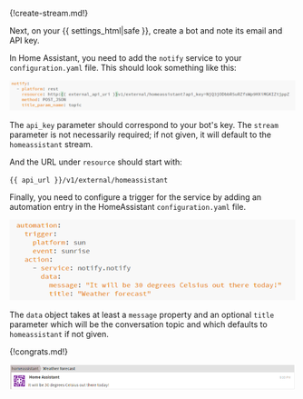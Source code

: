 {!create-stream.md!}

Next, on your {{ settings_html|safe }}, create a bot and
note its email and API key.

In Home Assistant, you need to add the `notify` service to your
`configuration.yaml` file.  This should look something like this:

![](/static/images/integrations/homeassistant/001.png)

The `api_key` parameter should correspond to your bot's key. The `stream`
parameter is not necessarily required; if not given, it will default to
the `homeassistant` stream.

And the URL under `resource` should start with:

`{{ api_url }}/v1/external/homeassistant`

Finally, you need to configure a trigger for the service by adding
an automation entry in the HomeAssistant `configuration.yaml` file.

![](/static/images/integrations/homeassistant/002.png)

The `data` object takes at least a `message` property and an optional
`title` parameter which will be the conversation topic and which defaults
to `homeassistant` if not given.

{!congrats.md!}

![](/static/images/integrations/homeassistant/003.png)

